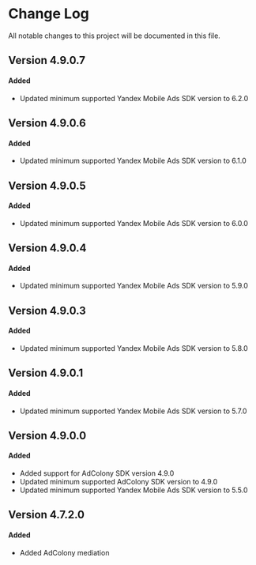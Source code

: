 # Change Log
All notable changes to this project will be documented in this file.

## Version 4.9.0.7

#### Added
* Updated minimum supported Yandex Mobile Ads SDK version to 6.2.0

## Version 4.9.0.6

#### Added
* Updated minimum supported Yandex Mobile Ads SDK version to 6.1.0

## Version 4.9.0.5

#### Added
* Updated minimum supported Yandex Mobile Ads SDK version to 6.0.0

## Version 4.9.0.4

#### Added
* Updated minimum supported Yandex Mobile Ads SDK version to 5.9.0

## Version 4.9.0.3

#### Added
* Updated minimum supported Yandex Mobile Ads SDK version to 5.8.0

## Version 4.9.0.1

#### Added
* Updated minimum supported Yandex Mobile Ads SDK version to 5.7.0

## Version 4.9.0.0

#### Added
* Added support for AdColony SDK version 4.9.0
* Updated minimum supported AdColony SDK version to 4.9.0
* Updated minimum supported Yandex Mobile Ads SDK version to 5.5.0

## Version 4.7.2.0

#### Added
* Added AdColony mediation
